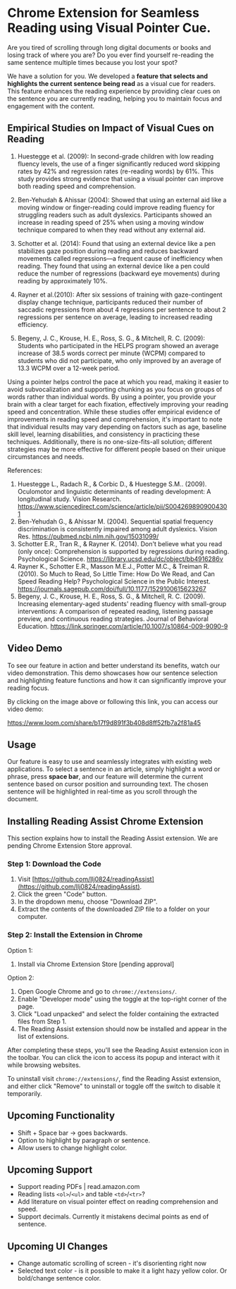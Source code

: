 # Chrome Extension for Seamless Reading using Visual Pointer Cue.

Are you tired of scrolling through long digital documents or books and losing track of where you are? Do you ever find yourself re-reading the same sentence multiple times because you lost your spot?

We have a solution for you. We developed a **feature that selects and highlights the current sentence being read** as a visual cue for readers. This feature enhances the reading experience by providing clear cues on the sentence you are currently reading, helping you to maintain focus and engagement with the content.

## Empirical Studies on Impact of Visual Cues on Reading
 
1. Huestegge et al. (2009): In second-grade children with low reading fluency levels, the use of a finger significantly reduced word skipping rates by 42% and regression rates (re-reading words) by 61%. This study provides strong evidence that using a visual pointer can improve both reading speed and comprehension. 

2. Ben-Yehudah & Ahissar (2004): Showed that using an external aid like a moving window or finger-reading could improve reading fluency for struggling readers such as adult dyslexics. Participants showed an increase in reading speed of 25% when using a moving window technique compared to when they read without any external aid.

3. Schotter et al. (2014): Found that using an external device like a pen stabilizes gaze position during reading and reduces backward movements called regressions—a frequent cause of inefficiency when reading. They found that using an external device like a pen could reduce the number of regressions (backward eye movements) during reading by approximately 10%. 

4. Rayner et al.(2010): After six sessions of training with gaze-contingent display change technique, participants reduced their number of saccadic regressions from about 4 regressions per sentence to about 2 regressions per sentence on average, leading to increased reading efficiency.

5. Begeny, J. C., Krouse, H. E., Ross, S. G., & Mitchell, R. C. (2009): Students who participated in the HELPS program showed an average increase of 38.5 words correct per minute (WCPM) compared to students who did not participate, who only improved by an average of 13.3 WCPM over a 12-week period.

Using a pointer helps control the pace at which you read, making it easier to avoid subvocalization and supporting chunking as you focus on groups of words rather than individual words. By using a pointer, you provide your brain with a clear target for each fixation, effectively improving your reading speed and concentration. While these studies offer empirical evidence of improvements in reading speed and comprehension, it's important to note that individual results may vary depending on factors such as age, baseline skill level, learning disabilities, and consistency in practicing these techniques. Additionally, there is no one-size-fits-all solution; different strategies may be more effective for different people based on their unique circumstances and needs.


References:
1) Huestegge L., Radach R., & Corbic D., & Huestegge S.M.. (2009). Oculomotor and linguistic determinants of reading development: A longitudinal study. Vision Research. https://www.sciencedirect.com/science/article/pii/S0042698909004301
2) Ben-Yehudah G., & Ahissar M. (2004). Sequential spatial frequency discrimination is consistently impaired among adult dyslexics. Vision Res. https://pubmed.ncbi.nlm.nih.gov/15031099/
3) Schotter E.R., Tran R., & Rayner K. (2014). Don't believe what you read (only once): Comprehension is supported by regressions during reading. Psychological Science. https://library.ucsd.edu/dc/object/bb4916286v
4) Rayner K., Schotter E.R., Masson M.E.J., Potter M.C., & Treiman R. (2010). So Much to Read, So Little Time: How Do We Read, and Can Speed Reading Help? Psychological Science in the Public Interest. https://journals.sagepub.com/doi/full/10.1177/1529100615623267
5) Begeny, J. C., Krouse, H. E., Ross, S. G., & Mitchell, R. C. (2009). Increasing elementary-aged students' reading fluency with small-group interventions: A comparison of repeated reading, listening passage preview, and continuous reading strategies. Journal of Behavioral Education. https://link.springer.com/article/10.1007/s10864-009-9090-9

## Video Demo

To see our feature in action and better understand its benefits, watch our video demonstration. This demo showcases how our sentence selection and highlighting feature functions and how it can significantly improve your reading focus.

By clicking on the image above or following this link, you can access our video demo: 

https://www.loom.com/share/b17f9d891f3b408d8ff52fb7a2f81a45

## Usage

Our feature is easy to use and seamlessly integrates with existing web applications. To select a sentence in an article, simply highlight a word or phrase, press **space bar**, and our feature will determine the current sentence based on cursor position and surrounding text. The chosen sentence will be highlighted in real-time as you scroll through the document.

## Installing Reading Assist Chrome Extension

This section explains how to install the Reading Assist extension. We are pending Chrome Extension Store approval.

### Step 1: Download the Code

1. Visit [https://github.com/llj0824/readingAssist](https://github.com/llj0824/readingAssist).
2. Click the green "Code" button.
3. In the dropdown menu, choose "Download ZIP".
4. Extract the contents of the downloaded ZIP file to a folder on your computer.

### Step 2: Install the Extension in Chrome

Option 1: 
1. Install via Chrome Extension Store [pending approval]

Option 2: 
1. Open Google Chrome and go to `chrome://extensions/`.
2. Enable "Developer mode" using the toggle at the top-right corner of the page.
3. Click "Load unpacked" and select the folder containing the extracted files from Step 1.
4. The Reading Assist extension should now be installed and appear in the list of extensions.

After completing these steps, you'll see the Reading Assist extension icon in the toolbar. You can click the icon to access its popup and interact with it while browsing websites.

To uninstall visit `chrome://extensions/`, find the Reading Assist extension, and either click "Remove" to uninstall or toggle off the switch to disable it temporarily.

## Upcoming Functionality
- Shift + Space bar -> goes backwards.
- Option to highlight by paragraph or sentence.
- Allow users to change highlight color.

## Upcoming Support
- Support reading PDFs | read.amazon.com
- Reading lists `<ol>`/`<ul>` and table `<td>`/`<tr>`?
- Add literature on visual pointer effect on reading comprehension and speed. 
- Support decimals. Currently it mistakens decimal points as end of sentence.

## Upcoming UI Changes
- Change automatic scrolling of screen - it's disorienting right now
- Selected text color - is it possible to make it a light hazy yellow color. Or bold/change sentence color.
